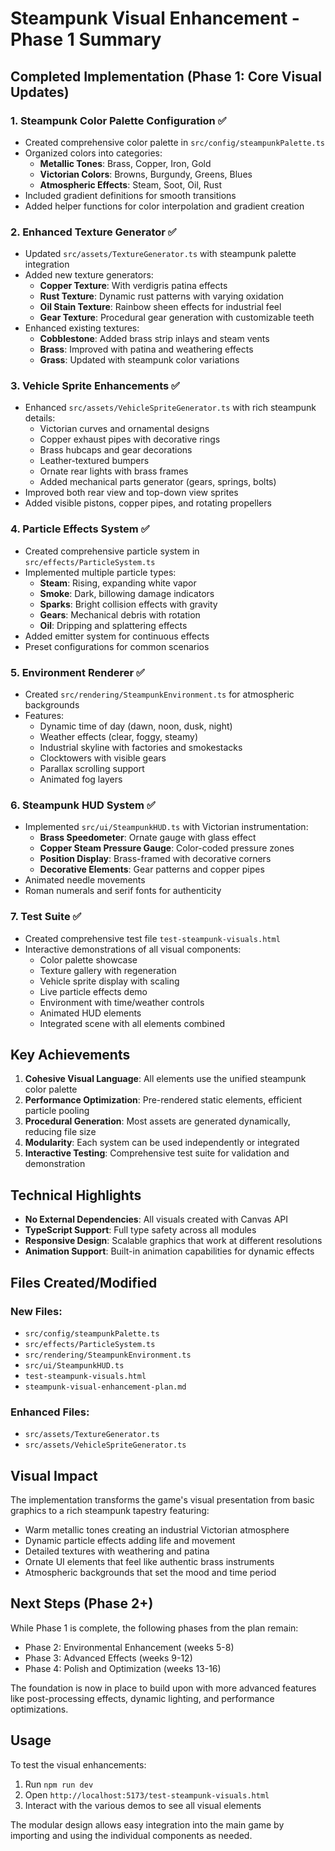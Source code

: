 # Steampunk Visual Enhancement - Phase 1 Summary

## Completed Implementation (Phase 1: Core Visual Updates)

### 1. Steampunk Color Palette Configuration ✅
- Created comprehensive color palette in `src/config/steampunkPalette.ts`
- Organized colors into categories:
  - **Metallic Tones**: Brass, Copper, Iron, Gold
  - **Victorian Colors**: Browns, Burgundy, Greens, Blues  
  - **Atmospheric Effects**: Steam, Soot, Oil, Rust
- Included gradient definitions for smooth transitions
- Added helper functions for color interpolation and gradient creation

### 2. Enhanced Texture Generator ✅
- Updated `src/assets/TextureGenerator.ts` with steampunk palette integration
- Added new texture generators:
  - **Copper Texture**: With verdigris patina effects
  - **Rust Texture**: Dynamic rust patterns with varying oxidation
  - **Oil Stain Texture**: Rainbow sheen effects for industrial feel
  - **Gear Texture**: Procedural gear generation with customizable teeth
- Enhanced existing textures:
  - **Cobblestone**: Added brass strip inlays and steam vents
  - **Brass**: Improved with patina and weathering effects
  - **Grass**: Updated with steampunk color variations

### 3. Vehicle Sprite Enhancements ✅
- Enhanced `src/assets/VehicleSpriteGenerator.ts` with rich steampunk details:
  - Victorian curves and ornamental designs
  - Copper exhaust pipes with decorative rings
  - Brass hubcaps and gear decorations
  - Leather-textured bumpers
  - Ornate rear lights with brass frames
  - Added mechanical parts generator (gears, springs, bolts)
- Improved both rear view and top-down view sprites
- Added visible pistons, copper pipes, and rotating propellers

### 4. Particle Effects System ✅
- Created comprehensive particle system in `src/effects/ParticleSystem.ts`
- Implemented multiple particle types:
  - **Steam**: Rising, expanding white vapor
  - **Smoke**: Dark, billowing damage indicators
  - **Sparks**: Bright collision effects with gravity
  - **Gears**: Mechanical debris with rotation
  - **Oil**: Dripping and splattering effects
- Added emitter system for continuous effects
- Preset configurations for common scenarios

### 5. Environment Renderer ✅
- Created `src/rendering/SteampunkEnvironment.ts` for atmospheric backgrounds
- Features:
  - Dynamic time of day (dawn, noon, dusk, night)
  - Weather effects (clear, foggy, steamy)
  - Industrial skyline with factories and smokestacks
  - Clocktowers with visible gears
  - Parallax scrolling support
  - Animated fog layers

### 6. Steampunk HUD System ✅
- Implemented `src/ui/SteampunkHUD.ts` with Victorian instrumentation:
  - **Brass Speedometer**: Ornate gauge with glass effect
  - **Copper Steam Pressure Gauge**: Color-coded pressure zones
  - **Position Display**: Brass-framed with decorative corners
  - **Decorative Elements**: Gear patterns and copper pipes
- Animated needle movements
- Roman numerals and serif fonts for authenticity

### 7. Test Suite ✅
- Created comprehensive test file `test-steampunk-visuals.html`
- Interactive demonstrations of all visual components:
  - Color palette showcase
  - Texture gallery with regeneration
  - Vehicle sprite display with scaling
  - Live particle effects demo
  - Environment with time/weather controls
  - Animated HUD elements
  - Integrated scene with all elements combined

## Key Achievements

1. **Cohesive Visual Language**: All elements use the unified steampunk color palette
2. **Performance Optimization**: Pre-rendered static elements, efficient particle pooling
3. **Procedural Generation**: Most assets are generated dynamically, reducing file size
4. **Modularity**: Each system can be used independently or integrated
5. **Interactive Testing**: Comprehensive test suite for validation and demonstration

## Technical Highlights

- **No External Dependencies**: All visuals created with Canvas API
- **TypeScript Support**: Full type safety across all modules
- **Responsive Design**: Scalable graphics that work at different resolutions
- **Animation Support**: Built-in animation capabilities for dynamic effects

## Files Created/Modified

### New Files:
- `src/config/steampunkPalette.ts`
- `src/effects/ParticleSystem.ts`
- `src/rendering/SteampunkEnvironment.ts`
- `src/ui/SteampunkHUD.ts`
- `test-steampunk-visuals.html`
- `steampunk-visual-enhancement-plan.md`

### Enhanced Files:
- `src/assets/TextureGenerator.ts`
- `src/assets/VehicleSpriteGenerator.ts`

## Visual Impact

The implementation transforms the game's visual presentation from basic graphics to a rich steampunk tapestry featuring:
- Warm metallic tones creating an industrial Victorian atmosphere
- Dynamic particle effects adding life and movement
- Detailed textures with weathering and patina
- Ornate UI elements that feel like authentic brass instruments
- Atmospheric backgrounds that set the mood and time period

## Next Steps (Phase 2+)

While Phase 1 is complete, the following phases from the plan remain:
- Phase 2: Environmental Enhancement (weeks 5-8)
- Phase 3: Advanced Effects (weeks 9-12)
- Phase 4: Polish and Optimization (weeks 13-16)

The foundation is now in place to build upon with more advanced features like post-processing effects, dynamic lighting, and performance optimizations.

## Usage

To test the visual enhancements:
1. Run `npm run dev`
2. Open `http://localhost:5173/test-steampunk-visuals.html`
3. Interact with the various demos to see all visual elements

The modular design allows easy integration into the main game by importing and using the individual components as needed.